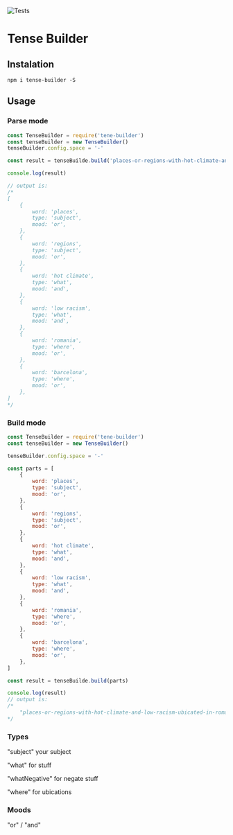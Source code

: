 ![Tests](https://github.com/rescodeio/tense-builder/workflows/Tests/badge.svg)

# Tense Builder

## Instalation  

`npm i tense-builder -S`

## Usage

### Parse mode   

```js
const TenseBuilder = require('tene-builder')
const tenseBuilder = new TenseBuilder()
tenseBuilder.config.space = '-'

const result = tenseBuilde.build('places-or-regions-with-hot-climate-and-low-racism-ubicated-in-romania-or-barcelona')

console.log(result)

// output is:
/*
[
    {
        word: 'places',
        type: 'subject',
        mood: 'or',
    },
    {
        word: 'regions',
        type: 'subject',
        mood: 'or',
    },
    {
        word: 'hot climate',
        type: 'what',
        mood: 'and',
    },
    {
        word: 'low racism',
        type: 'what',
        mood: 'and',
    },
    {
        word: 'romania',
        type: 'where',
        mood: 'or',
    },
    {
        word: 'barcelona',
        type: 'where',
        mood: 'or',
    },
]
*/
```


### Build  mode
```js
const TenseBuilder = require('tene-builder')
const tenseBuilder = new TenseBuilder()

tenseBuilder.config.space = '-'

const parts = [
    {
        word: 'places',
        type: 'subject',
        mood: 'or',
    },
    {
        word: 'regions',
        type: 'subject',
        mood: 'or',
    },
    {
        word: 'hot climate',
        type: 'what',
        mood: 'and',
    },
    {
        word: 'low racism',
        type: 'what',
        mood: 'and',
    },
    {
        word: 'romania',
        type: 'where',
        mood: 'or',
    },
    {
        word: 'barcelona',
        type: 'where',
        mood: 'or',
    },
]

const result = tenseBuilde.build(parts)

console.log(result)
// output is: 
/*
    "places-or-regions-with-hot-climate-and-low-racism-ubicated-in-romania-or-barcelona"
*/
```

### Types

"subject" your subject

"what" for stuff

"whatNegative" for negate stuff

"where" for ubications

### Moods

"or" / "and"